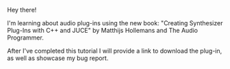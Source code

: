 Hey there!

I'm learning about audio plug-ins using the new book: "Creating Synthesizer Plug-Ins with C++ and JUCE" by Matthijs Hollemans and The Audio Programmer.

After I've completed this tutorial I will provide a link to download the plug-in, as well as showcase my bug report.
